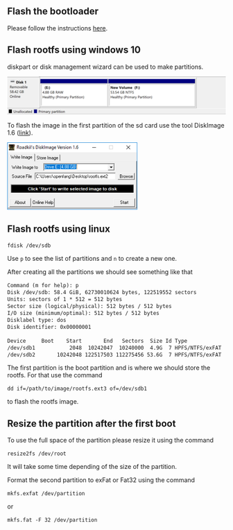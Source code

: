 ## Flash the bootloader

Please follow the instructions [here](https://github.com/EliasKotlyar/Xiaomi-Dafang-Hacks/blob/master/hacks/flashinguboot.md).

## Flash rootfs using windows 10

diskpart or disk management wizard can be used to make partitions.

<img src="/doc/use_diskpart.png" width="600">

To flash the image in the first partition of the sd card use the tool DiskImage 1.6 ([link](http://www.roadkil.net/program.php/P12/Disk%20Image)).

<img src="/doc/towrite.png" width="300">


## Flash rootfs using linux

```
fdisk /dev/sdb
```
Use `p` to see the list of partitions and `n` to create a new one.

After creating all the partitions we should see something like that

```
Command (m for help): p
Disk /dev/sdb: 58.4 GiB, 62730010624 bytes, 122519552 sectors
Units: sectors of 1 * 512 = 512 bytes
Sector size (logical/physical): 512 bytes / 512 bytes
I/O size (minimum/optimal): 512 bytes / 512 bytes
Disklabel type: dos
Disk identifier: 0x00000001

Device     Boot    Start       End   Sectors  Size Id Type
/dev/sdb1           2048  10242047  10240000  4.9G  7 HPFS/NTFS/exFAT
/dev/sdb2       10242048 122517503 112275456 53.6G  7 HPFS/NTFS/exFAT
```

The first partition is the boot partition and is where we should store the rootfs. For that use the command

```
dd if=/path/to/image/rootfs.ext3 of=/dev/sdb1
```
to flash the rootfs image.


## Resize the partition after the first boot

To use the full space of the partition please resize it using the command
```
resize2fs /dev/root
```
It will take some time depending of the size of the partition.

Format the second partition to exFat or Fat32 using the command

```
mkfs.exfat /dev/partition
```
or
```
mkfs.fat -F 32 /dev/partition
```
